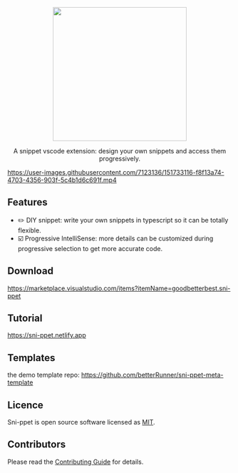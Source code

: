 
<p align="center">
  <a href="https://github.com/betterRunner/sni-ppet-private">
    <img width="300" src="https://user-images.githubusercontent.com/7123136/136742302-8b5e7e49-ae1d-417f-88a4-cac00bf91f87.png">
  </a>
  <br>
</p>

<p align="center">A snippet vscode extension: design your own snippets and access them progressively.
</p>

https://user-images.githubusercontent.com/7123136/151733116-f8f13a74-4703-4356-903f-5c4b1d6c691f.mp4

## Features

- ✏️ DIY snippet: write your own snippets in typescript so it can be totally flexible.
- ☑️ Progressive IntelliSense: more details can be customized during progressive selection to get more accurate code.

## Download

https://marketplace.visualstudio.com/items?itemName=goodbetterbest.sni-ppet

## Tutorial

https://sni-ppet.netlify.app

## Templates
the demo template repo: https://github.com/betterRunner/sni-ppet-meta-template

## Licence

Sni-ppet is open source software licensed as
[MIT](https://github.com/betterRunner/sni-ppet/blob/main/LICENSE.md).

## Contributors

Please read the [Contributing Guide](./.github/contributing.md) for details.

